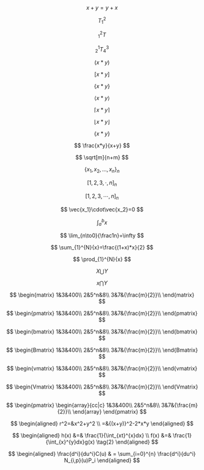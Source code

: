 
$$
x+y=y+x \tag{1}
$$

$$
T{^2_1}
$$

$$
{^2_1}T
$$

$$ 
{^1_2}T{^3_4}
$$

$$
(x*y)
$$

$$
[x*y]
$$

$$
\{x*y\}
$$

$$
\langle{x*y}\rangle
$$

$$
\lceil{x*y}\rceil
$$

$$
\lfloor{x*y}\rfloor
$$

$$
\lbrace{x*y}\rbrace
$$


$$
\frac{x*y}{x+y}
$$

$$
\sqrt[m]{n+m}
$$

$$
{\{x_1,x_2,\ldots,x_n\}}_n
$$

$$
[1,2,3,\cdot,n]_n
$$

$$
[1,2,3,\cdots,n]_n
$$

$$
\vec{x_1}\cdot\vec{x_2}=0
$$

$$
\int_a^b{x}
$$

$$
\lim_{n\to0}{\frac1n}=\infty
$$

$$
\sum_{1}^{N}{x}=\frac{(1+x)*x}{2}
$$

$$
\prod_{1}^{N}{x}
$$

$$
{X}\bigcup{Y}
$$

$$
{x}\bigcap{Y}
$$


$$
\begin{matrix}
1&3&400\\
2&5^n&8\\
3&7&{\frac{m}{2}}\\
\end{matrix}
$$

$$
\begin{pmatrix}
1&3&400\\
2&5^n&8\\
3&7&{\frac{m}{2}}\\
\end{pmatrix}
$$

$$
\begin{bmatrix}
1&3&400\\
2&5^n&8\\
3&7&{\frac{m}{2}}\\
\end{bmatrix}
$$

$$
\begin{Bmatrix}
1&3&400\\
2&5^n&8\\
3&7&{\frac{m}{2}}\\
\end{Bmatrix}
$$

$$
\begin{vmatrix}
1&3&400\\
2&5^n&8\\
3&7&{\frac{m}{2}}\\
\end{vmatrix}
$$

$$
\begin{Vmatrix}
1&3&400\\
2&5^n&8\\
3&7&{\frac{m}{2}}\\
\end{Vmatrix}
$$

$$
\begin{pmatrix}
\begin{array}{cc|c}
1&3&400\\
2&5^n&8\\
3&7&{\frac{m}{2}}\\
\end{array}
\end{pmatrix}
$$

$$
\begin{aligned}
r^2=&x^2+y^2 \\
=&{(x+y)}^2-2*x*y
\end{aligned}
$$

$$
\begin{aligned}
h(x) &=& \frac{1}{\int_{xt}^{x}dx} \\
f(x) &=& \frac{1}{\int_{x}^{y}dx}g(x) \tag{2}
\end{aligned}
$$


$$
\begin{aligned}
\frac{d^i}{du^i}C(u) & = \sum_{i=0}^{n} \frac{d^i}{du^i} N_{i,p}(u)P_i
\end{aligned}
$$
